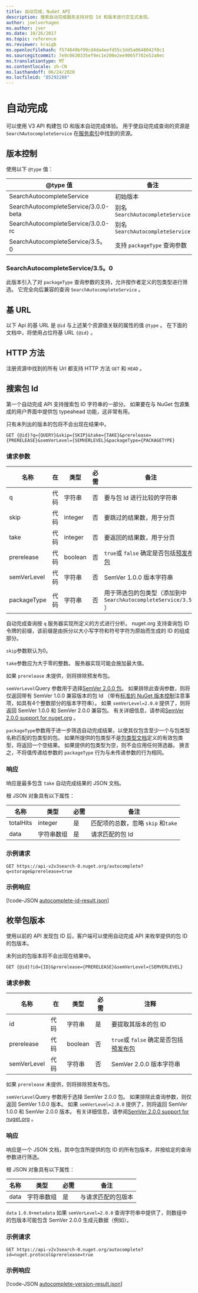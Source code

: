 ```yaml
---
title: 自动完成，NuGet API
description: 搜索自动完成服务支持对包 Id 和版本进行交互式发现。
author: joelverhagen
ms.author: jver
ms.date: 10/26/2017
ms.topic: reference
ms.reviewer: kraigb
ms.openlocfilehash: f574849bf99cd4da4eefd55c3dd5a0648042f0c1
ms.sourcegitcommit: 7e9c0630335ef9ec1e200e2ee9065f702e52a8ec
ms.translationtype: MT
ms.contentlocale: zh-CN
ms.lasthandoff: 06/24/2020
ms.locfileid: "85292288"
---
```

# <a name="autocomplete"></a>自动完成

可以使用 V3 API 构建包 ID 和版本自动完成体验。 用于使自动完成查询的资源是 `SearchAutocompleteService` 在[服务索引](service-index.md)中找到的资源。

## <a name="versioning"></a>版本控制

使用以下 `@type` 值：

@type 值                          | 备注
------------------------------------ | -----
SearchAutocompleteService            | 初始版本
SearchAutocompleteService/3.0.0-beta | 别名`SearchAutocompleteService`
SearchAutocompleteService/3.0.0-rc   | 别名`SearchAutocompleteService`
SearchAutocompleteService/3.5。0      | 支持 `packageType` 查询参数

### <a name="searchautocompleteservice350"></a>SearchAutocompleteService/3.5。0
此版本引入了对 `packageType` 查询参数的支持，允许按作者定义的包类型进行筛选。 它完全向后兼容的查询 `SearchAutocompleteService` 。

## <a name="base-url"></a>基 URL

以下 Api 的基 URL 是 `@id` 与上述某个资源值关联的属性的值 `@type` 。 在下面的文档中，将使用占位符基 URL `{@id}` 。

## <a name="http-methods"></a>HTTP 方法

注册资源中找到的所有 Url 都支持 HTTP 方法 `GET` 和 `HEAD` 。

## <a name="search-for-package-ids"></a>搜索包 Id

第一个自动完成 API 支持搜索包 ID 字符串的一部分。 如果要在与 NuGet 包源集成的用户界面中提供包 typeahead 功能，这非常有用。

只有未列出的版本的包将不会出现在结果中。

    GET {@id}?q={QUERY}&skip={SKIP}&take={TAKE}&prerelease={PRERELEASE}&semVerLevel={SEMVERLEVEL}&packageType={PACKAGETYPE}

### <a name="request-parameters"></a>请求参数

名称        | 在     | 类型    | 必需 | 备注
----------- | ------ | ------- | -------- | -----
q           | 代码    | 字符串  | 否       | 要与包 Id 进行比较的字符串
skip        | 代码    | integer | 否       | 要跳过的结果数，用于分页
take        | 代码    | integer | 否       | 要返回的结果数，用于分页
prerelease  | 代码    | boolean | 否       | `true`或 `false` 确定是否包括[预发布包](../create-packages/prerelease-packages.md)
semVerLevel | 代码    | 字符串  | 否       | SemVer 1.0.0 版本字符串 
packageType | 代码    | 字符串  | 否       | 用于筛选包的包类型（添加到中 `SearchAutocompleteService/3.5.0` ）

自动完成查询按 `q` 服务器实现所定义的方式进行分析。 nuget.org 支持查询包 ID 令牌的前缀，该前缀是由拆分以大小写字符和符号字符为原始而生成的 ID 的组成部分。

`skip`参数默认为0。

`take`参数应为大于零的整数。 服务器实现可能会施加最大值。

如果 `prerelease` 未提供，则将排除预发布包。

`semVerLevel`Query 参数用于选择[SemVer 2.0.0 包](https://github.com/NuGet/Home/wiki/SemVer2-support-for-nuget.org-%28server-side%29#identifying-semver-v200-packages)。
如果排除此查询参数，则将仅返回带有 SemVer 1.0.0 兼容版本的包 Id （带有[标准的 NuGet 版本控制](../concepts/package-versioning.md)注意事项，如具有4个整数部分的版本字符串）。
如果 `semVerLevel=2.0.0` 提供了，则将返回 SemVer 1.0.0 和 SemVer 2.0.0 兼容包。 有关详细信息，请参阅[SemVer 2.0.0 support for nuget.org](https://github.com/NuGet/Home/wiki/SemVer2-support-for-nuget.org-%28server-side%29) 。

`packageType`参数用于进一步筛选自动完成结果，以使其仅包含至少一个与包类型名称匹配的包类型的包。
如果所提供的包类型不是[包类型文档](https://github.com/NuGet/Home/wiki/Package-Type-%5BPacking%5D)定义的有效包类型，将返回一个空结果。
如果提供的包类型为空，则不会应用任何筛选器。 换言之，不将值传递给参数的 `packageType` 行为与未传递参数的行为相同。

### <a name="response"></a>响应

响应是最多包含 `take` 自动完成结果的 JSON 文档。

根 JSON 对象具有以下属性：

名称      | 类型             | 必需 | 备注
--------- | ---------------- | -------- | -----
totalHits | integer          | 是      | 匹配项的总数，忽略 `skip` 和`take`
data      | 字符串数组 | 是      | 请求匹配的包 Id

### <a name="sample-request"></a>示例请求

    GET https://api-v2v3search-0.nuget.org/autocomplete?q=storage&prerelease=true

### <a name="sample-response"></a>示例响应

[!code-JSON [autocomplete-id-result.json](./_data/autocomplete-id-result.json)]

## <a name="enumerate-package-versions"></a>枚举包版本

使用以前的 API 发现包 ID 后，客户端可以使用自动完成 API 来枚举提供的包 ID 的包版本。

未列出的包版本将不会出现在结果中。

    GET {@id}?id={ID}&prerelease={PRERELEASE}&semVerLevel={SEMVERLEVEL}

### <a name="request-parameters"></a>请求参数

名称        | 在     | 类型    | 必需 | 注释
----------- | ------ | ------- | -------- | -----
id          | 代码    | 字符串  | 是      | 要提取其版本的包 ID
prerelease  | 代码    | boolean | 否       | `true`或 `false` 确定是否包括[预发布包](../create-packages/prerelease-packages.md)
semVerLevel | 代码    | 字符串  | 否       | SemVer 2.0.0 版本字符串 

如果 `prerelease` 未提供，则将排除预发布包。

`semVerLevel`Query 参数用于选择 SemVer 2.0.0 包。 如果排除此查询参数，则仅返回 SemVer 1.0.0 版本。 如果 `semVerLevel=2.0.0` 提供了，则将返回 SemVer 1.0.0 和 SemVer 2.0.0 版本。 有关详细信息，请参阅[SemVer 2.0.0 support for nuget.org](https://github.com/NuGet/Home/wiki/SemVer2-support-for-nuget.org-%28server-side%29) 。

### <a name="response"></a>响应

响应是一个 JSON 文档，其中包含所提供的包 ID 的所有包版本，并按给定的查询参数进行筛选。

根 JSON 对象具有以下属性：

名称      | 类型             | 必需 | 备注
--------- | ---------------- | -------- | -----
data      | 字符串数组 | 是      | 与请求匹配的包版本

`data` `1.0.0+metadata` 如果 `semVerLevel=2.0.0` 查询字符串中提供了，则数组中的包版本可能包含 SemVer 2.0.0 生成元数据（例如）。

### <a name="sample-request"></a>示例请求

    GET https://api-v2v3search-0.nuget.org/autocomplete?id=nuget.protocol&prerelease=true

### <a name="sample-response"></a>示例响应

[!code-JSON [autocomplete-version-result.json](./_data/autocomplete-version-result.json)]
